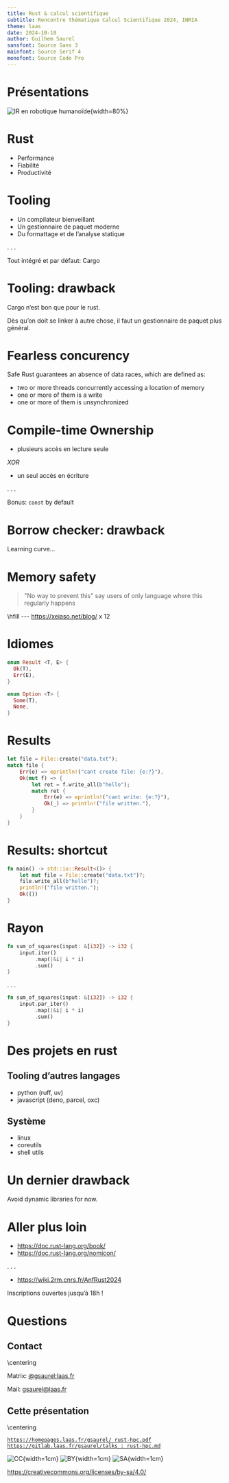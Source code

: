 ```yaml
---
title: Rust & calcul scientifique
subtitle: Rencontre thématique Calcul Scientifique 2024, INRIA
theme: laas
date: 2024-10-10
author: Guilhem Saurel
sansfont: Source Sans 3
mainfont: Source Serif 4
monofont: Source Code Pro
---
```


# Présentations

![IR en robotique humanoïde](media/robots.jpg){width=80%}

# Rust

- Performance
- Fiabilité
- Productivité

# Tooling

- Un compilateur bienveillant
- Un gestionnaire de paquet moderne
- Du formattage et de l’analyse statique

. . .

Tout intégré et par défaut: Cargo

# Tooling: drawback

Cargo n’est bon que pour le rust.

Dès qu’on doit se linker à autre chose, il faut un gestionnaire de paquet plus général.

# Fearless concurency

Safe Rust guarantees an absence of data races, which are defined as:

- two or more threads concurrently accessing a location of memory
- one or more of them is a write
- one or more of them is unsynchronized

# Compile-time Ownership

- plusieurs accès en lecture seule

*XOR*

- un seul accès en écriture

. . .

Bonus: `const` by default

# Borrow checker: drawback

Learning curve...

# Memory safety

> "No way to prevent this" say users of only language where this regularly happens

\hfill --- <https://xeiaso.net/blog/> x 12

# Idiomes

```rust
enum Result <T, E> {
  Ok(T),
  Err(E),
}

enum Option <T> {
  Some(T),
  None,
}
```

# Results

```rust
let file = File::create("data.txt");
match file {
    Err(e) => eprintln!("cant create file: {e:?}"),
    Ok(mut f) => {
        let ret = f.write_all(b"hello");
        match ret {
            Err(e) => eprintln!("cant write: {e:?}"),
            Ok(_) => println!("file written."),
        }
    }
}
```

# Results: shortcut

```rust
fn main() -> std::io::Result<()> {
    let mut file = File::create("data.txt")?;
    file.write_all(b"hello")?;
    println!("file written.");
    Ok(())
}
```

# Rayon

```rust
fn sum_of_squares(input: &[i32]) -> i32 {
    input.iter()
         .map(|&i| i * i)
         .sum()
}
```

. . .

```rust
fn sum_of_squares(input: &[i32]) -> i32 {
    input.par_iter()
         .map(|&i| i * i)
         .sum()
}
```


# Des projets en rust

## Tooling d’autres langages

- python (ruff, uv)
- javascript (deno, parcel, oxc)

## Système

- linux
- coreutils
- shell utils

# Un dernier drawback

Avoid dynamic libraries for now.

# Aller plus loin

- <https://doc.rust-lang.org/book/>
- <https://doc.rust-lang.org/nomicon/>

. . .

- <https://wiki.2rm.cnrs.fr/AnfRust2024>

Inscriptions ouvertes jusqu’à 18h !

# Questions

## Contact

\centering

Matrix: [@​gsaurel:laas.fr](https://matrix.to/\#/@gsaurel:laas.fr)

Mail: [gsaurel@laas.fr](mailto::gsaurel@laas.fr)

## Cette présentation

\centering

[`https://homepages.laas.fr/gsaurel/
rust-hpc.pdf`](https://homepages.laas.fr/gsaurel/rust-hpc.pdf)
[`https://gitlab.laas.fr/gsaurel/talks :
rust-hpc.md`](https://gitlab.laas.fr/gsaurel/talks/-/blob/main/rust-hpc.md)

![CC](media/cc.png){width=1cm}
![BY](media/by.png){width=1cm}
![SA](media/sa.png){width=1cm}

<https://creativecommons.org/licenses/by-sa/4.0/>

